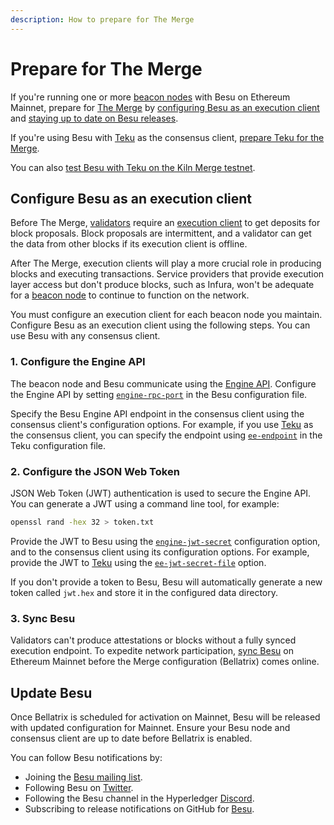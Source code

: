 ```yaml
---
description: How to prepare for The Merge
---
```


# Prepare for The Merge

If you're running one or more [beacon nodes](../../Concepts/Merge.md#consensus-clients) with Besu on Ethereum Mainnet,
prepare for [The Merge](../../Concepts/Merge.md) by
[configuring Besu as an execution client](#configure-besu-as-an-execution-client) and
[staying up to date on Besu releases](#update-besu).

If you're using Besu with [Teku] as the consensus client,
[prepare Teku for the Merge](https://docs.teku.consensys.net/en/latest/HowTo/Prepare-for-The-Merge/).

You can also
[test Besu with Teku on the Kiln Merge testnet](../../Tutorials/Merge-Testnet.md).

## Configure Besu as an execution client

Before The Merge, [validators](../../Concepts/Merge.md#consensus-clients) require an
[execution client](../../Concepts/Merge.md#execution-clients) to get deposits for block proposals.
Block proposals are intermittent, and a validator can get the data from other blocks if its execution client is offline.

After The Merge, execution clients will play a more crucial role in producing blocks and executing transactions.
Service providers that provide execution layer access but don't produce blocks, such as Infura, won't be adequate for a
[beacon node](../../Concepts/Merge.md#consensus-clients) to continue to function on the network.

You must configure an execution client for each beacon node you maintain.
Configure Besu as an execution client using the following steps.
You can use Besu with any consensus client.

### 1. Configure the Engine API

The beacon node and Besu communicate using the [Engine API](../Interact/APIs/Engine-API.md).
Configure the Engine API by setting [`engine-rpc-port`](../../Reference/CLI/CLI-Syntax.md#engine-rpc-port) in the Besu
configuration file.

Specify the Besu Engine API endpoint in the consensus client using the consensus client's configuration options.
For example, if you use [Teku] as the consensus client, you can specify the endpoint using
[`ee-endpoint`](https://docs.teku.consensys.net/en/latest/Reference/CLI/CLI-Syntax/#ee-endpoint) in the Teku
configuration file.

### 2. Configure the JSON Web Token

JSON Web Token (JWT) authentication is used to secure the Engine API.
You can generate a JWT using a command line tool, for example:

```bash
openssl rand -hex 32 > token.txt
```

Provide the JWT to Besu using the [`engine-jwt-secret`](../../Reference/CLI/CLI-Syntax.md#engine-jwt-secret)
configuration option, and to the consensus client using its configuration options.
For example, provide the JWT to [Teku] using the
[`ee-jwt-secret-file`](https://docs.teku.consensys.net/en/latest/Reference/CLI/CLI-Syntax/#ee-jwt-secret-file) option.

If you don't provide a token to Besu, Besu will automatically generate a new token called `jwt.hex` and store it in the
configured data directory.

### 3. Sync Besu

Validators can't produce attestations or blocks without a fully synced execution endpoint.
To expedite network participation, [sync Besu](../../Concepts/Node-Types.md) on Ethereum Mainnet before the Merge
configuration (Bellatrix) comes online.

## Update Besu

Once Bellatrix is scheduled for activation on Mainnet, Besu will be released with updated configuration for Mainnet.
Ensure your Besu node and consensus client are up to date before Bellatrix is enabled.

You can follow Besu notifications by:

- Joining the [Besu mailing list](https://lists.hyperledger.org/g/besu).
- Following Besu on [Twitter](https://twitter.com/HyperledgerBesu).
- Following the Besu channel in the Hyperledger [Discord](https://discord.gg/hyperledger).
- Subscribing to release notifications on GitHub for [Besu](https://github.com/hyperledger/besu/).

<!-- links -->
[Teku]: https://docs.teku.consensys.net/en/stable/
